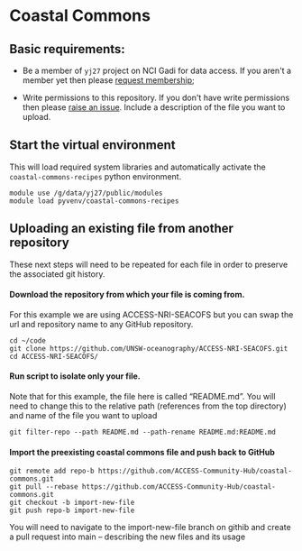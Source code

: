 # Coastal Commons

## Basic requirements:

- Be a member of `yj27` project on NCI Gadi for data access. If you aren't a member yet then please [request membership](https://my.nci.org.au/mancini/project/yj27); 

- Write permissions to this repository. If you don't have write permissions then please [raise an issue](https://github.com/ACCESS-Community-Hub/coastal-commons/issues/new). Include a description of the file you want to upload.

## Start the virtual environment
This will load required system libraries and automatically activate the `coastal-commons-recipes` python environment.

````
module use /g/data/yj27/public/modules 
module load pyvenv/coastal-commons-recipes
````

## Uploading an existing file from another repository

These next steps will need to be repeated for each file in order to preserve the associated git history.  

#### Download the repository from which your file is coming from. 
For this example we are using ACCESS-NRI-SEACOFS but you can swap the url and repository name to any GitHub repository.
```
cd ~/code
git clone https://github.com/UNSW-oceanography/ACCESS-NRI-SEACOFS.git
cd ACCESS-NRI-SEACOFS/
```
#### Run script to isolate only your file. 
Note that for this example, the file here is called “README.md”. You will need to change this to the relative path (references from the top directory) and name of the file you want to upload

```
git filter-repo --path README.md --path-rename README.md:README.md
```
#### Import the preexisting coastal commons file and push back to GitHub
```
git remote add repo-b https://github.com/ACCESS-Community-Hub/coastal-commons.git
git pull --rebase https://github.com/ACCESS-Community-Hub/coastal-commons.git
git checkout -b import-new-file
git push repo-b import-new-file
```
You will need to navigate to the import-new-file branch on githib and create a pull request into main – describing the new files and its usage
